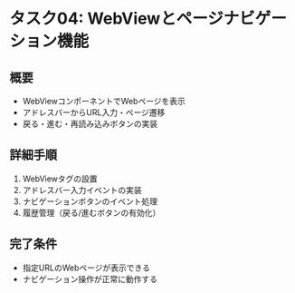 # タスク04: WebViewとページナビゲーション機能

## 概要
- WebViewコンポーネントでWebページを表示
- アドレスバーからURL入力・ページ遷移
- 戻る・進む・再読み込みボタンの実装

## 詳細手順
1. WebViewタグの設置
2. アドレスバー入力イベントの実装
3. ナビゲーションボタンのイベント処理
4. 履歴管理（戻る/進むボタンの有効化）

## 完了条件
- 指定URLのWebページが表示できる
- ナビゲーション操作が正常に動作する
